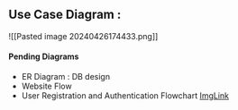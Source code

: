 
## Use Case Diagram : 

![[Pasted image 20240426174433.png]]

#### Pending Diagrams
- ER Diagram : DB design
- Website Flow 
- User Registration and Authentication Flowchart [ImgLink](https://cdn-proxy.slickplan.com/wp-content/uploads/2021/07/login_process_flow_chart_template.png)
